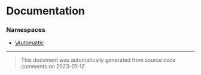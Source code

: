 # Documentation

### Namespaces

* [\Automattic](./namespaces/automattic.md)


--------
> This document was automatically generated from source code comments on 2023-01-12
